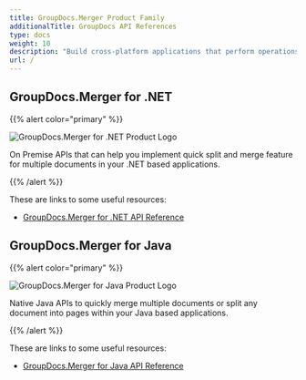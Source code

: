 ```yaml
---
title: GroupDocs.Merger Product Family
additionalTitle: GroupDocs API References
type: docs
weight: 10
description: "Build cross-platform applications that perform operations, such as, merging, splitting, shuffling, swapping, trimming, deleting of pages, slides & diagrams of supported formats"
url: /
---
```


## GroupDocs.Merger for .NET

{{% alert color="primary" %}} 

![GroupDocs.Merger for .NET Product Logo](gdocs_net.png)

On Premise APIs that can help you implement quick split and merge feature for multiple documents in your .NET based applications.

{{% /alert %}} 

These are links to some useful resources:

- [GroupDocs.Merger for .NET API Reference](/merger/net/)


## GroupDocs.Merger for Java

{{% alert color="primary" %}}

![GroupDocs.Merger for Java Product Logo](gdocs_java.png)

Native Java APIs to quickly merge multiple documents or split any document into pages within your Java based applications.

{{% /alert %}}

These are links to some useful resources:

- [GroupDocs.Merger for Java API Reference](/merger/java/)
